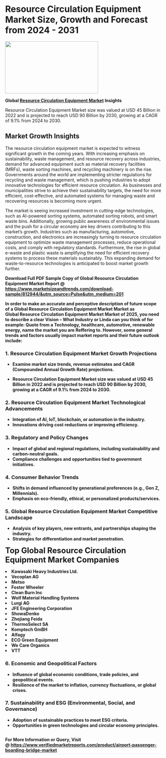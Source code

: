 <H1>Resource Circulation Equipment Market Size, Growth and Forecast from 2024 - 2031</H1><img class="aligncenter size-medium wp-image-584254" src="https://thirdeyenews.in/wp-content/uploads/2024/09/Global-Market-Research-300x168.jpeg" alt="" width="300" height="168" /><p><strong>Global&nbsp;<a href="https://www.marketsizeandtrends.com/download-sample/812944/&amp;utm_source=Pulse&amp;utm_medium=201">Resource Circulation Equipment Market</a> Insights</strong></p><p>Resource Circulation Equipment Market size was valued at USD 45 Billion in 2022 and is projected to reach USD 90 Billion by 2030, growing at a CAGR of 9.1% from 2024 to 2030.</p><p><h2>Market Growth Insights</h2> <p>The resource circulation equipment market is expected to witness significant growth in the coming years. With increasing emphasis on sustainability, waste management, and resource recovery across industries, demand for advanced equipment such as material recovery facilities (MRFs), waste sorting machines, and recycling machinery is on the rise. Governments around the world are implementing stricter regulations for recycling and waste management, which is pushing industries to adopt innovative technologies for efficient resource circulation. As businesses and municipalities strive to achieve their sustainability targets, the need for more efficient, cost-effective, and automated systems for managing waste and recovering resources is becoming more urgent.</p> <p><strong></strong></p> <p>The market is seeing increased investment in cutting-edge technologies, such as AI-powered sorting systems, automated sorting robots, and smart waste bins. Additionally, growing public awareness of environmental issues and the push for a circular economy are key drivers contributing to this market’s growth. Industries such as manufacturing, automotive, construction, and electronics are increasingly turning to resource circulation equipment to optimize waste management processes, reduce operational costs, and comply with regulatory standards. Furthermore, the rise in global e-waste and plastic waste is amplifying the need for efficient recovery systems to process these materials sustainably. This expanding demand for waste-to-resource technologies is anticipated to boost market growth further. <p><strong></p><p><span class=""><strong>Download Full PDF Sample Copy of Global Resource Circulation Equipment Market Report</strong> @ <a href="https://www.marketsizeandtrends.com/download-sample/812944/&amp;utm_source=Pulse&amp;utm_medium=201" target="_blank">https://www.marketsizeandtrends.com/download-sample/812944/&amp;utm_source=Pulse&amp;utm_medium=201</a></span></p><p>In order to make an accurate and perceptive description of future scope of a Global&nbsp;Resource Circulation Equipment Market Market as Global&nbsp;Resource Circulation Equipment Market Market of 2025, you need to describe a clear Vision &ndash; What Industry or Linda can you think of for example: Quote from a Technology, healthcare, automotive, renewable energy, name the market you are Reffering to. However, some general trends and factors usually impact market reports and their future outlook include:</p><h3>1.&nbsp;<strong>Resource Circulation Equipment Market Growth Projections</strong></h3><ul><li>Examine market size trends, revenue estimates and CAGR (Compounded Annual Growth Rate) projections.</li><li><p>Resource Circulation Equipment Market size was valued at USD 45 Billion in 2022 and is projected to reach USD 90 Billion by 2030, growing at a CAGR of 9.1% from 2024 to 2030.</p></li></ul><h3>2.&nbsp;<strong>Resource Circulation Equipment Market Technological Advancements</strong></h3><ul><li>Integration of AI, IoT, blockchain, or automation in the industry.</li><li>Innovations driving cost reductions or improving efficiency.</li></ul><h3>3.&nbsp;<strong>Regulatory and Policy Changes</strong></h3><ul><li>Impact of global and regional regulations, including sustainability and carbon-neutral goals.</li><li>Compliance challenges and opportunities tied to government initiatives.</li></ul><h3>4.&nbsp;<strong>Consumer Behavior Trends</strong></h3><ul><li>Shifts in demand influenced by generational preferences (e.g., Gen Z, Millennials).</li><li>Emphasis on eco-friendly, ethical, or personalized products/services.</li></ul><h3>5.&nbsp;<strong>Global Resource Circulation Equipment Market Competitive Landscape</strong></h3><ul><li>Analysis of key players, new entrants, and partnerships shaping the industry.</li><li>Strategies for differentiation and market penetration.</li></ul><p data-pm-slice="1 1 []"><span style="color: inherit; font-family: inherit; font-size: 25px;">Top Global Resource Circulation Equipment Market Companies</span></p><div class="" data-test-id=""><p><li>Kawasaki Heavy Industries Ltd.</li><li> Vecoplan AG</li><li> Metso</li><li> Foster Wheeler</li><li> Clean Burn Inc</li><li> Wolf Material Handling Systems</li><li> Lurgi AG</li><li> JFE Engineering Corporation</li><li> ShowaDenko</li><li> Zhejiang Feida</li><li> ThermoSelect SA</li><li> Komptech GmBH</li><li> Alfagy</li><li> ECO Green Equipment</li><li> We Care Organics</li><li> VTT</li></p></div><h3>6.&nbsp;<strong>Economic and Geopolitical Factors</strong></h3><ul><li>Influence of global economic conditions, trade policies, and geopolitical events.</li><li>Resilience of the market to inflation, currency fluctuations, or global crises.</li></ul><h3>7.&nbsp;<strong>Sustainability and ESG (Environmental, Social, and Governance)</strong></h3><ul><li>Adoption of sustainable practices to meet ESG criteria.</li><li>Opportunities in green technologies and circular economy principles.</li></ul><h2><strong style="font-size: 14px;">For More Information or Query, Visit @&nbsp;</strong><a style="background-color: #ffffff; font-size: 14px;" href="https://www.marketsizeandtrends.com/report/resource-circulation-equipment-market/" target="_blank">https://www.verifiedmarketreports.com/product/airport-passenger-boarding-bridge-market</a></h2>
